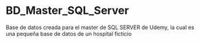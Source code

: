 # BD_Master_SQL_Server
Base de datos creada para el master de SQL SERVER de Udemy, la cual es una pequeña base de datos de un hospital ficticio 
